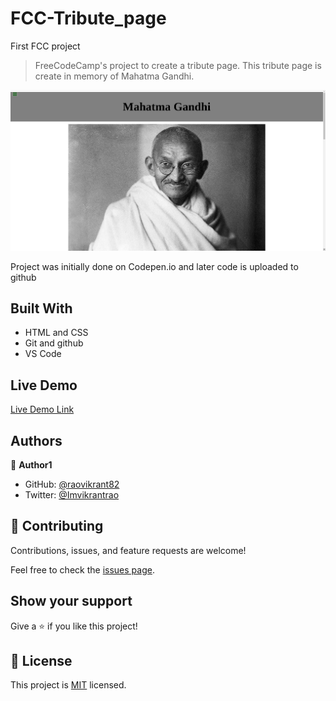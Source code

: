 # FCC-Tribute_page

First FCC project

> FreeCodeCamp's project to create a tribute page. This tribute page is create in memory of Mahatma Gandhi.

![screenshot](./assets/Screenshot.png)

Project was initially done on Codepen.io and later code is uploaded to github

## Built With

- HTML and CSS
- Git and github
- VS Code

## Live Demo

[Live Demo Link](https://raovikrant82.github.io/FCC-Tribute_page/)

## Authors

👤 **Author1**

- GitHub: [@raovikrant82](https://raovikrant82.github.io/FCC-Tribute_page/)
- Twitter: [@Imvikrantrao](https://twitter.com/Imvikrantrao)

## 🤝 Contributing

Contributions, issues, and feature requests are welcome!

Feel free to check the [issues page](../../issues/).

## Show your support

Give a ⭐️ if you like this project!

## 📝 License

This project is [MIT](./MIT.md) licensed.
